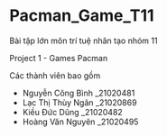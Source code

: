 # Pacman_Game_T11
Bài tập lớn môn trí tuệ nhân tạo nhóm 11

Project 1 - Games Pacman

Các thành viên bao gồm
- Nguyễn Công Bình _21020481
- Lạc Thị Thùy Ngân _21020869
- Kiều Đức Dũng _21020482
- Hoàng Văn Nguyên _21020495
